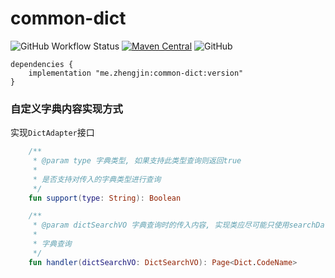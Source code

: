 # common-dict

![GitHub Workflow Status](https://img.shields.io/github/workflow/status/zhengjin-me/common-dict/Gradle%20Package?style=flat-square)
[![Maven Central](https://img.shields.io/maven-central/v/me.zhengjin/common-dict.svg?style=flat-square&color=brightgreen)](https://maven-badges.herokuapp.com/maven-central/me.zhengjin/common-dict/)
![GitHub](https://img.shields.io/github/license/zhengjin-me/common-dict?style=flat-square)

```
dependencies {
    implementation "me.zhengjin:common-dict:version"
}
```

### 自定义字典内容实现方式

实现`DictAdapter`接口

```kotlin
    /**
     * @param type 字典类型, 如果支持此类型查询则返回true
     *
     * 是否支持对传入的字典类型进行查询
     */
    fun support(type: String): Boolean

    /**
     * @param dictSearchVO 字典查询时的传入内容, 实现类应尽可能只使用searchData作为查询项目, 字典分页时, 通过getPageable获取分页参数
     *
     * 字典查询
     */
    fun handler(dictSearchVO: DictSearchVO): Page<Dict.CodeName>
```